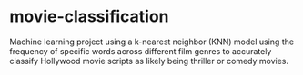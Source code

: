 # movie-classification
Machine learning project using a k-nearest neighbor (KNN) model using the frequency of specific words across different film genres to accurately classify Hollywood movie scripts as likely being thriller or comedy movies.
